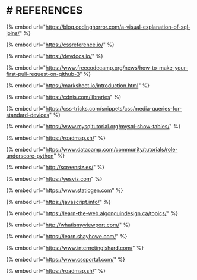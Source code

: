 # \# REFERENCES

{% embed url="https://blog.codinghorror.com/a-visual-explanation-of-sql-joins/" %}

{% embed url="https://cssreference.io/" %}

{% embed url="https://devdocs.io/" %}

{% embed url="https://www.freecodecamp.org/news/how-to-make-your-first-pull-request-on-github-3" %}

{% embed url="https://marksheet.io/introduction.html" %}

{% embed url="https://cdnjs.com/libraries" %}

{% embed url="https://css-tricks.com/snippets/css/media-queries-for-standard-devices" %}

{% embed url="https://www.mysqltutorial.org/mysql-show-tables/" %}

{% embed url="https://roadmap.sh/" %}

{% embed url="https://www.datacamp.com/community/tutorials/role-underscore-python" %}

{% embed url="http://screensiz.es/" %}

{% embed url="https://yesviz.com" %}

{% embed url="https://www.staticgen.com" %}

{% embed url="https://javascript.info/" %}

{% embed url="https://learn-the-web.algonquindesign.ca/topics/" %}

{% embed url="http://whatismyviewport.com/" %}

{% embed url="https://learn.shayhowe.com/" %}

{% embed url="https://www.internetingishard.com/" %}

{% embed url="https://www.cssportal.com/" %}

{% embed url="https://roadmap.sh/" %}
